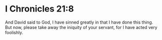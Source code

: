 # I Chronicles 21:8

And David said to God, I have sinned greatly in that I have done this thing. But now, please take away the iniquity of your servant, for I have acted very foolishly.
